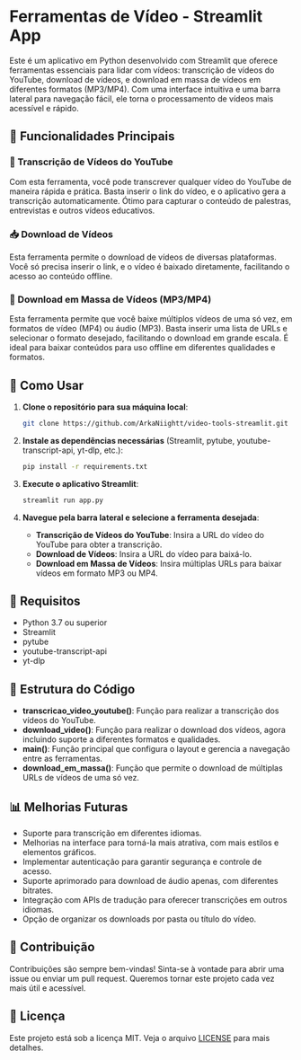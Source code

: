# Ferramentas de Vídeo - Streamlit App

Este é um aplicativo em Python desenvolvido com Streamlit que oferece ferramentas essenciais para lidar com vídeos: transcrição de vídeos do YouTube, download de vídeos, e download em massa de vídeos em diferentes formatos (MP3/MP4). Com uma interface intuitiva e uma barra lateral para navegação fácil, ele torna o processamento de vídeos mais acessível e rápido.

## 🌟 Funcionalidades Principais

### 📜 Transcrição de Vídeos do YouTube

Com esta ferramenta, você pode transcrever qualquer vídeo do YouTube de maneira rápida e prática. Basta inserir o link do vídeo, e o aplicativo gera a transcrição automaticamente. Ótimo para capturar o conteúdo de palestras, entrevistas e outros vídeos educativos.

### 📥 Download de Vídeos

Esta ferramenta permite o download de vídeos de diversas plataformas. Você só precisa inserir o link, e o vídeo é baixado diretamente, facilitando o acesso ao conteúdo offline.

### 🚀 Download em Massa de Vídeos (MP3/MP4)

Esta ferramenta permite que você baixe múltiplos vídeos de uma só vez, em formatos de vídeo (MP4) ou áudio (MP3). Basta inserir uma lista de URLs e selecionar o formato desejado, facilitando o download em grande escala. É ideal para baixar conteúdos para uso offline em diferentes qualidades e formatos.

## 🚀 Como Usar

1. **Clone o repositório para sua máquina local**:

   ```bash
   git clone https://github.com/ArkaNiightt/video-tools-streamlit.git
   ```

2. **Instale as dependências necessárias** (Streamlit, pytube, youtube-transcript-api, yt-dlp, etc.):

   ```bash
   pip install -r requirements.txt
   ```

3. **Execute o aplicativo Streamlit**:

   ```bash
   streamlit run app.py
   ```

4. **Navegue pela barra lateral e selecione a ferramenta desejada**:
   - **Transcrição de Vídeos do YouTube**: Insira a URL do vídeo do YouTube para obter a transcrição.
   - **Download de Vídeos**: Insira a URL do vídeo para baixá-lo.
   - **Download em Massa de Vídeos**: Insira múltiplas URLs para baixar vídeos em formato MP3 ou MP4.

## 🚒 Requisitos

- Python 3.7 ou superior
- Streamlit
- pytube
- youtube-transcript-api
- yt-dlp

## 📂 Estrutura do Código

- **transcricao\_video\_youtube()**: Função para realizar a transcrição dos vídeos do YouTube.
- **download\_video()**: Função para realizar o download dos vídeos, agora incluindo suporte a diferentes formatos e qualidades.
- **main()**: Função principal que configura o layout e gerencia a navegação entre as ferramentas.
- **download\_em\_massa()**: Função que permite o download de múltiplas URLs de vídeos de uma só vez.

## 📊 Melhorias Futuras

- Suporte para transcrição em diferentes idiomas.
- Melhorias na interface para torná-la mais atrativa, com mais estilos e elementos gráficos.
- Implementar autenticação para garantir segurança e controle de acesso.
- Suporte aprimorado para download de áudio apenas, com diferentes bitrates.
- Integração com APIs de tradução para oferecer transcrições em outros idiomas.
- Opção de organizar os downloads por pasta ou título do vídeo.

## 🤝 Contribuição

Contribuições são sempre bem-vindas! Sinta-se à vontade para abrir uma issue ou enviar um pull request. Queremos tornar este projeto cada vez mais útil e acessível.

## 📜 Licença

Este projeto está sob a licença MIT. Veja o arquivo [LICENSE](LICENSE) para mais detalhes.

